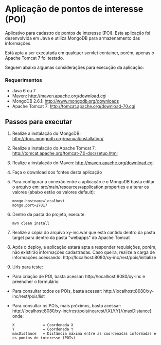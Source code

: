 # Aplicação de pontos de interesse (POI) #

Aplicativo para cadastro de pontos de interesse (POI). Esta aplicação foi desenvolvida em Java e utiliza MongoDB para armazenamento das informações. 

Está apta a ser executada em qualquer servlet container, porém, apenas o Apache Tomcat 7 foi testado.

Seguem abaixo algumas considerações para execução da aplicação:

### Requerimentos ###

* Java 6 ou 7
* Maven: http://maven.apache.org/download.cgi
* MongoDB 2.6.1: http://www.mongodb.org/downloads
* Apache Tomcat 7: http://tomcat.apache.org/download-70.cgi

## Passos para executar ##

1. Realize a instalação do MongoDB: http://docs.mongodb.org/manual/installation/

2. Realize a instalação do Apache Tomcat 7: http://tomcat.apache.org/tomcat-7.0-doc/setup.html

3. Realize a instalação do Maven: http://maven.apache.org/download.cgi

4. Faça o download dos fontes desta aplicação

5. Para configurar a conexão entre a aplicação e o MongoDB basta editar o arquivo em: src/main/resources/application.properties e alterar os valores (abaixo estão os valores default):

    ```
    mongo.hostname=localhost
    mongo.port=27017
    ```

6. Dentro da pasta do projeto, execute:

    ```
    mvn clean install
    ```
    
7. Realize a cópia do arquivo xy-inc.war que está contido dentro da pasta target para dentro da pasta "webapps" do Apache Tomcat

8. Após o deploy, a aplicação estará apta a responder requisições, porém, não existirão informações cadastradas. Caso queira, realize a carga de informações acessando: http://localhost:8080/xy-inc/rest/pois/initialize

9. Urls para teste:

  * Para criação de POI, basta acessar: http://localhost:8080/xy-inc e preencher o formulário
  * Para consultar todos os POIs, basta acessar: http://localhost:8080/xy-inc/rest/pois/list
  * Para consultar os POIs, mais próximos, basta acessar: http://localhost:8080/xy-inc/rest/pois/nearest/{X}/{Y}/{maxDistance} onde:
    
    ```
    X             = Coordenada X
    Y             = Coordenada Y
    maxDistance   = Distância máxima entre as coordenadas informadas e os pontos de interesse (POIs)
    ```
    
